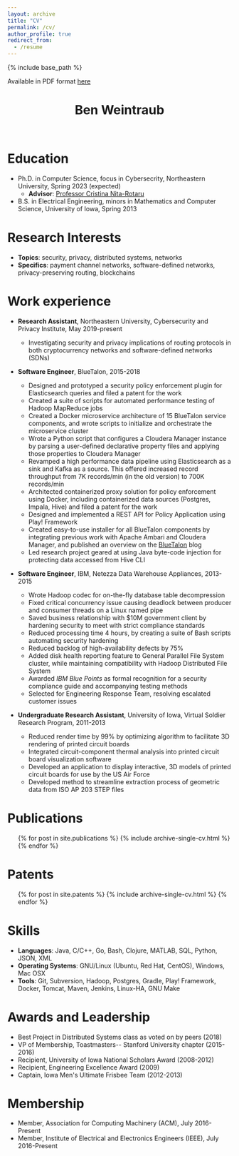 ```yaml
---
layout: archive
title: "CV"
permalink: /cv/
author_profile: true
redirect_from:
  - /resume
---
```


{% include base_path %}

Available in PDF format [here](/files/BenWeintraubCV.pdf)

<h1 align="center">Ben Weintraub</h1><br>

# Education
* Ph.D. in Computer Science, focus in Cybersecrity, Northeastern University, Spring 2023 (expected)
  * __Advisor__: [Professor Cristina Nita-Rotaru](http://cnitarot.github.io/)
* B.S. in Electrical Engineering, minors in Mathematics and Computer Science, University of Iowa, Spring 2013

# Research Interests
* __Topics__: security, privacy, distributed systems, networks
* __Specifics__: payment channel networks, software-defined networks, privacy-preserving routing, blockchains


Work experience
======
* __Research Assistant__, Northeastern University, Cybersecurity and Privacy Institute, May 2019-present
  * Investigating security and privacy implications of routing protocols in both cryptocurrency networks and software-defined networks (SDNs)

* __Software Engineer__, BlueTalon, 2015-2018
  * Designed and prototyped a security policy enforcement plugin for Elasticsearch queries and filed a patent for the work
  * Created a suite of scripts for automated performance testing of Hadoop MapReduce jobs
  * Created a Docker microservice architecture of 15 BlueTalon service components, and wrote scripts to initialize and orchestrate the microservice cluster
  * Wrote a Python script that configures a Cloudera Manager instance by parsing a user-defined declarative property files and applying those properties to Cloudera Manager
  * Revamped a high performance data pipeline using Elasticsearch as a sink and Kafka as a source. This offered increased record throughput from 7K records/min (in the old version) to 700K records/min
  * Architected containerized proxy solution for policy enforcement using Docker, including containerized data sources (Postgres, Impala, Hive) and filed a patent for the work
  * Designed and implemented a REST API for Policy Application using Play! Framework
  * Created easy-to-use installer for all BlueTalon components by integrating previous work with Apache Ambari and Cloudera Manager, and published an overview on the [BlueTalon](https://medium.com/bluetalon/using-ambari-to-administer-bluetalon-on-hortonworks-hadoop-687cb462b30) blog
  * Led research project geared at using Java byte-code injection for protecting data accessed from Hive CLI

* __Software Engineer__, IBM, Netezza Data Warehouse Appliances, 2013-2015
  * Wrote Hadoop codec for on-the-fly database table decompression
  * Fixed critical concurrency issue causing deadlock between producer and consumer threads on a Linux named pipe
  * Saved business relationship with $10M government client by hardening security to meet with strict compliance standards
  * Reduced processing time 4 hours, by creating a suite of Bash scripts automating security hardening
  * Reduced backlog of high-availability defects by 75%
  * Added disk health reporting feature to General Parallel File System cluster, while maintaining compatibility with Hadoop Distributed File System
  * Awarded _IBM Blue Points_ as formal recognition for a security compliance guide and accompanying testing methods
  * Selected for Engineering Response Team, resolving escalated customer issues

* __Undergraduate Research Assistant__, University of Iowa, Virtual Soldier Research Program, 2011-2013
  * Reduced render time by 99% by optimizing algorithm to facilitate 3D rendering of printed circuit boards
  * Integrated circuit-component thermal analysis into printed circuit board visualization software
  * Developed an application to display interactive, 3D models of printed circuit boards for use by the US Air Force
  * Developed method to streamline extraction process of geometric data from ISO AP 203 STEP files

Publications
======
  <ul>{% for post in site.publications %}
    {% include archive-single-cv.html %}
  {% endfor %}</ul>
  
Patents
======
  <ul>{% for post in site.patents %}
    {% include archive-single-cv.html %}
  {% endfor %}</ul>

Skills
======
* __Languages__: Java, C/C++, Go, Bash, Clojure, MATLAB, SQL, Python, JSON, XML
* __Operating Systems__: GNU/Linux (Ubuntu, Red Hat, CentOS), Windows, Mac OSX
* __Tools__: Git, Subversion, Hadoop, Postgres, Gradle, Play! Framework, Docker, Tomcat, Maven, Jenkins, Linux-HA, GNU Make

Awards and Leadership
======
* Best Project in Distributed Systems class as voted on by peers (2018)
* VP of Membership, Toastmasters-- Stanford University chapter (2015-2016)
* Recipient, University of Iowa National Scholars Award (2008-2012)
* Recipient, Engineering Excellence Award (2009)
* Captain, Iowa Men's Ultimate Frisbee Team (2012-2013)

Membership
======
* Member, Association for Computing Machinery (ACM), July 2016-Present
* Member, Institute of Electrical and Electronics Engineers (IEEE), July 2016-Present
